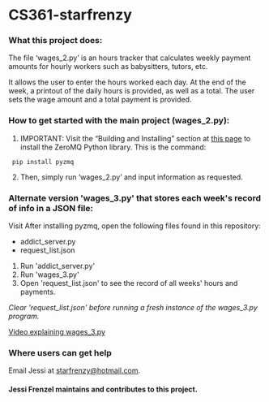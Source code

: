 # CS361-starfrenzy
### What this project does:
The file ‘wages_2.py’ is an hours tracker that calculates weekly payment amounts for hourly workers such as babysitters, tutors, etc. 

It allows the user to enter the hours worked each day. At the end of the week, a printout of the daily hours is provided, as well as a total. The user sets the wage amount and a total payment is provided.

### How to get started with the main project (wages_2.py):
1. IMPORTANT: Visit the “Building and Installing” section at [this page](https://pypi.org/project/pyzmq/) to install the ZeroMQ Python library.  This is the command:
```
 pip install pyzmq
```
2. Then, simply run ‘wages_2.py’ and input information as requested.

### Alternate version 'wages_3.py' that stores each week's record of info in a JSON file:
Visit 
After installing pyzmq, open the following files found in this repository:
- addict_server.py
- request_list.json

1. Run 'addict_server.py'
2. Run 'wages_3.py'
3. Open 'request_list.json' to see the record of all weeks' hours and payments.

_Clear 'request_list.json' before running a fresh instance of the wages_3.py program._

[Video explaining wages_3.py](https://media.oregonstate.edu/media/1_3n60zfnp)


### Where users can get help
Email Jessi at starfrenzy@hotmail.com.

#### Jessi Frenzel maintains and contributes to this project.
